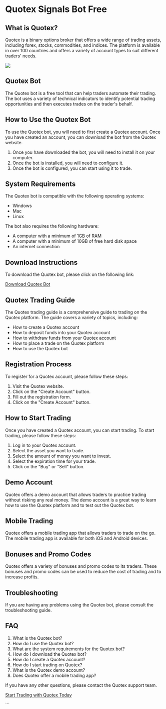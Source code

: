 # Quotex Signals Bot Free

## What is Quotex?

Quotex is a binary options broker that offers a wide range of trading
assets, including forex, stocks, commodities, and indices. The platform
is available in over 100 countries and offers a variety of account types
to suit different traders\' needs.

[![](https://static.quotex.io/files/4_en/300_250.jpg)](https://traff.sbs/brokerqxlid)

## Quotex Bot

The Quotex bot is a free tool that can help traders automate their
trading. The bot uses a variety of technical indicators to identify
potential trading opportunities and then executes trades on the
trader\'s behalf.

## How to Use the Quotex Bot

To use the Quotex bot, you will need to first create a Quotex account.
Once you have created an account, you can download the bot from the
Quotex website.

1.  Once you have downloaded the bot, you will need to install it on
    your computer.
2.  Once the bot is installed, you will need to configure it.
3.  Once the bot is configured, you can start using it to trade.

## System Requirements

The Quotex bot is compatible with the following operating systems:

-   Windows
-   Mac
-   Linux

The bot also requires the following hardware:

-   A computer with a minimum of 1GB of RAM
-   A computer with a minimum of 10GB of free hard disk space
-   An internet connection

## Download Instructions

To download the Quotex bot, please click on the following link:

[Download Quotex Bot](\%22https://traff.sbs/brokerqxlid\%22)

## Quotex Trading Guide

The Quotex trading guide is a comprehensive guide to trading on the
Quotex platform. The guide covers a variety of topics, including:

-   How to create a Quotex account
-   How to deposit funds into your Quotex account
-   How to withdraw funds from your Quotex account
-   How to place a trade on the Quotex platform
-   How to use the Quotex bot

## Registration Process

To register for a Quotex account, please follow these steps:

1.  Visit the Quotex website.
2.  Click on the "Create Account" button.
3.  Fill out the registration form.
4.  Click on the "Create Account" button.

## How to Start Trading

Once you have created a Quotex account, you can start trading. To start
trading, please follow these steps:

1.  Log in to your Quotex account.
2.  Select the asset you want to trade.
3.  Select the amount of money you want to invest.
4.  Select the expiration time for your trade.
5.  Click on the "Buy" or "Sell" button.

## Demo Account

Quotex offers a demo account that allows traders to practice trading
without risking any real money. The demo account is a great way to learn
how to use the Quotex platform and to test out the Quotex bot.

## Mobile Trading

Quotex offers a mobile trading app that allows traders to trade on the
go. The mobile trading app is available for both iOS and Android
devices.

## Bonuses and Promo Codes

Quotex offers a variety of bonuses and promo codes to its traders. These
bonuses and promo codes can be used to reduce the cost of trading and to
increase profits.

## Troubleshooting

If you are having any problems using the Quotex bot, please consult the
troubleshooting guide.

## FAQ

1.  What is the Quotex bot?
2.  How do I use the Quotex bot?
3.  What are the system requirements for the Quotex bot?
4.  How do I download the Quotex bot?
5.  How do I create a Quotex account?
6.  How do I start trading on Quotex?
7.  What is the Quotex demo account?
8.  Does Quotex offer a mobile trading app?

If you have any other questions, please contact the Quotex support team.

[Start Trading with Quotex Today](\%22https://traff.sbs/brokerqxlid\%22)

\`\`\`

